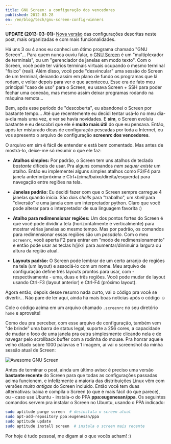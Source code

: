 ```yaml
---
title: GNU Screen: a configuração dos vencedores
published: 2012-03-28
en: /en/blog/tech/gnu-screen-config-winners
---
```


**UPDATE (2013-03-01):** [Nova versão][1] das configurações descritas neste post, mais organizadas e com mais funcionalidades.

Há uns 3 ou 4 anos eu conheci um ótimo programa chamado "GNU Screen"...
Para quem nunca ouviu falar, o [GNU Screen][2] é um "multiplexador de terminais", ou um "gerenciador de janelas em modo texto".
Com o Screen, você pode ter vários terminais virtuais ocupando o mesmo terminal "físico" (real).
Além disso, você pode "desvincular" uma sessão do Screen de um terminal, deixando assim em plano de fundo os programas que lá rodam,
e voltar depois para ver o que aconteceu.
Esse era de fato meu principal "caso de uso" para o Screen,
eu usava Screen + SSH para poder fechar uma conexão, mas mesmo assim deixar programas rodando na máquina remota...

Bem, após esse período de "descoberta", eu abandonei o Screen por bastante tempo...
Até que recentemente eu decidi tentar usá-lo no meu dia-a-dia mais uma vez, e ver se havia novidades.
E **sim**, o Screen evoluiu bastante e eu descobri que ele é **muito mais útil** do que eu pensava.
Então, após ter misturado dicas de configuração pescadas por toda a Internet,
eu vos apresento o arquivo de configuração **screenrc dos vencedores**.

<!--more-->

O arquivo em sim é fácil de entender e está bem comentado.
Mas antes de mostrá-lo, deixe-me só resumir o que ele faz:

 * **Atalhos simples:** Por padrão, o Screen tem uns atalhos de teclado _bastante_ difíceis de usar.
   Pra alguns comandos _nem sequer existe_ um atalho.
   Então eu implementei alguns simples atalhos como F3/F4 para janela anterior/próxima e
   Ctrl+(cima/baixo/direita/esquerda) para navegação entre regiões na tela.

 * **Janelas padrão:** Eu decidi fazer com que o Screen sempre carregue 4 janelas quando inicia.
   São dois _shells_ para "trabalho", um _shell_ para "diversão" e uma janela com um interpretador python.
   Claro que você pode alterar para o interpretador de sua linguagem favorita :)

 * **Atalho para redimensionar regiões:** Um dos pontos fortes do Screen é que você pode dividir a tela
   (horizontalmente e verticalmente) para mostrar várias janelas ao mesmo tempo.
   Mas por padrão, os comandos para redimensionar essas regiões são um _pesadelo_.
   Com o meu `screenrc`, você aperta F2 para entrar em "modo de redimensionamento"
   e então pode usar as teclas h/j/k/l para aumentar/diminuir a largura ou altura da região atual.

 * **Layouts padrão:** O Screen pode lembrar de um certo arranjo de regiões na tela (um layout) e associá-lo com um nome.
   Meu arquivo de configuração define três layouts prontos para usar, com - respectivamente - uma, duas e três regiões.
   Você pode mudar de layout usando Ctrl-F3 (layout anterior) e Ctrl-F4 (próximo layout).

Agora então, depois desse resumo nada curto, vai o código pra você se divertir...
Não pare de ler aqui, ainda há mais boas notícias após o código ☺

<script type="text/javascript" src="https://gist.github.com/2718397.js?file=.screenrc"></script>

Cole o código acima em um arquivo chamado `.screenrc` no seu diretório `home` e aproveite!

Como deu pra perceber, com esse arquivo de configuração, também vem "de brinde" uma barra de status legal, suporte a 256 cores,
a capacidade de mudar o foco de uma janela pra outra simplesmente clicando nela e de navegar pelo scrollback buffer com a rodinha do mouse.
Pra honrar aquele velho ditado sobre 1000 palavras e 1 imagem, aí vai o screenshot da minha sessão atual de Screen:

![Awesome GNU Screen](/files/imgs/2012-03_gnu_screen_ss.png)

Antes de terminar o post, ainda um último aviso:
é preciso uma versão **bastante recente** do Screen para que todas as configurações passadas acima funcionem,
e infelizmente a maioria das distribuições Linux vêm com versões _muito antigas_ do Screen incluído.
Então você tem duas alternativas:
baixa e compíla o Screen (o que é mais fácil do que parece), ou - caso use Ubuntu - instala-o do PPA **ppa:eugenesan/ppa**.
Os seguintes comandos servem pra instalar o Screen no Ubuntu, usando o PPA indicado:

```bash
sudo aptitude purge screen  # desinstala o screen atual
sudo apt-add-repository ppa:eugenesan/ppa
sudo aptitude update
sudo aptitude install screen  # instala o screen mais recente
```

Por hoje é tudo pessoal, me digam aí o que vocês acham! :)

[1]: </pt/blog/tech/screenrc-ftw>
[2]: <http://www.gnu.org/software/screen/>

